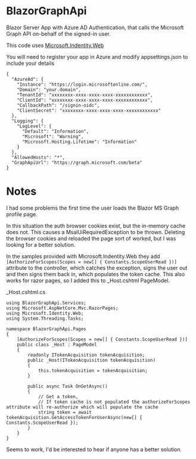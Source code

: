 # BlazorGraphApi

Blazor Server App with Azure AD Authentication, that calls the Microsoft Graph API on-behalf of the signed-in user.

This code uses [Microsoft.Indentity.Web](https://github.com/AzureAD/microsoft-identity-web)

You will need to register your app in Azure and modify appsettings.json to include your details

```
{
  "AzureAd": {
    "Instance": "https://login.microsoftonline.com/",
    "Domain": "your.domain",
    "TenantId": "xxxxxxxx-xxxx-xxxx-xxxx-xxxxxxxxxxxx",
    "ClientId": "xxxxxxxx-xxxx-xxxx-xxxx-xxxxxxxxxxxx",
    "CallbackPath": "/signin-oidc",
    "ClientSecret": "xxxxxxxx-xxxx-xxxx-xxxx-xxxxxxxxxxxx"
  },
  "Logging": {
    "LogLevel": {
      "Default": "Information",
      "Microsoft": "Warning",
      "Microsoft.Hosting.Lifetime": "Information"
    }
  },
  "AllowedHosts": "*",
  "GraphApiUrl": "https://graph.microsoft.com/beta"
}
```

# Notes

I had some problems the first time the user loads the Blazor MS Graph profile page.

In this situation the auth browser cookies exist, but the in-memory cache does not. This causes a MsalUiRequiredException to be thrown. Deleting the browser cookies and reloaded the page sort of worked, but I was looking for a better solution.

In the samples provided with Microsoft.Indentity.Web 
they add<br/>
``` [AuthorizeForScopes(Scopes = new[] { Constants.ScopeUserRead })] ```<br/>
attribute to the controller, which catches the exception, signs the user out and then signs them back in, which populates the token cache. This also works for razor pages, so I added this to _Host.cshtml PageModel.


_Host.cshtml.cs

```
using BlazorGraphApi.Services;
using Microsoft.AspNetCore.Mvc.RazorPages;
using Microsoft.Identity.Web;
using System.Threading.Tasks;

namespace BlazorGraphApi.Pages
{
    [AuthorizeForScopes(Scopes = new[] { Constants.ScopeUserRead })]
    public class _Host : PageModel
    {
        readonly ITokenAcquisition tokenAcquisition;
        public _Host(ITokenAcquisition tokenAcquisition)
        {
            this.tokenAcquisition = tokenAcquisition;
        }

        public async Task OnGetAsync()
        {
            // Get a token, 
            // If token cache is not populated the authorizeForScopes attribute will re-authorize which will populate the cache
            string token = await tokenAcquisition.GetAccessTokenForUserAsync(new[] { Constants.ScopeUserRead });
        }
    }
}

```

Seems to work, I'd be interested to hear if anyone has a better solution.
